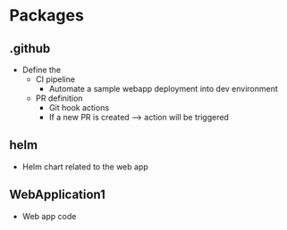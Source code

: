 
# Packages
## .github
* Define the
    * CI pipeline
        * Automate a sample webapp deployment into dev environment
    * PR definition
        * Git hook actions
        * If a new PR is created --> action will be triggered
## helm
* Helm chart related to the web app
## WebApplication1
* Web app code

